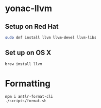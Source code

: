 # yonac-llvm

## Setup on Red Hat

```bash
sudo dnf install llvm llvm-devel llvm-libs
```

## Set up on OS X
```bash
brew install llvm
```

# Formatting
```bash
npm i antlr-format-cli
./scripts/format.sh
```
